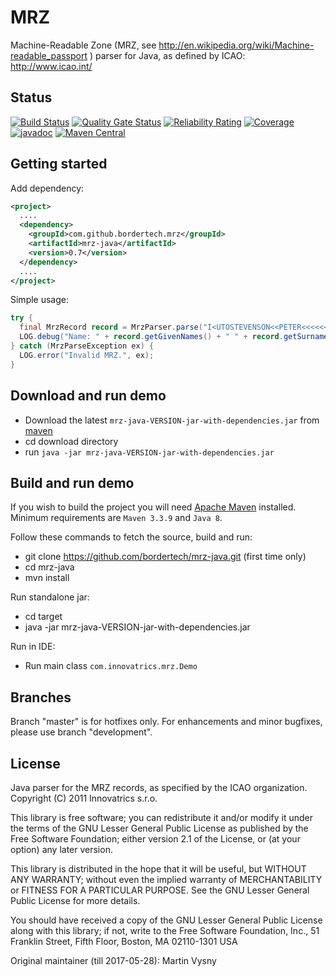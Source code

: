 # MRZ

Machine-Readable Zone (MRZ, see http://en.wikipedia.org/wiki/Machine-readable_passport ) parser for Java, as defined by ICAO: http://www.icao.int/

## Status

[![Build Status](https://github.com/BorderTech/mrz-java/actions/workflows/github-actions-build.yml/badge.svg)](https://github.com/BorderTech/mrz-java/actions/workflows/github-actions-build.yml)
[![Quality Gate Status](https://sonarcloud.io/api/project_badges/measure?project=bordertech-mrz-java&metric=alert_status)](https://sonarcloud.io/dashboard?id=bordertech-mrz-java)
[![Reliability Rating](https://sonarcloud.io/api/project_badges/measure?project=bordertech-mrz-java&metric=reliability_rating)](https://sonarcloud.io/dashboard?id=bordertech-mrz-java)
[![Coverage](https://sonarcloud.io/api/project_badges/measure?project=bordertech-mrz-java&metric=coverage)](https://sonarcloud.io/dashboard?id=bordertech-mrz-java)
[![javadoc](https://javadoc.io/badge2/com.github.bordertech.mrz/mrz-java/javadoc.svg)](https://javadoc.io/doc/com.github.bordertech.mrz/mrz-java)
[![Maven Central](https://img.shields.io/maven-central/v/com.github.bordertech.mrz/mrz-java.svg?label=Maven%20Central)](https://search.maven.org/search?q=g:%22com.github.bordertech.mrz%22%20AND%20a:%22mrz-java%22)

## Getting started

Add dependency:

``` xml
<project>
  ....
  <dependency>
    <groupId>com.github.bordertech.mrz</groupId>
    <artifactId>mrz-java</artifactId>
    <version>0.7</version>
  </dependency>
  ....
</project>
```

Simple usage:

``` java
try {
  final MrzRecord record = MrzParser.parse("I<UTOSTEVENSON<<PETER<<<<<<<<<<<<<<<\nD231458907UTO3407127M9507122<<<<<<<2");
  LOG.debug("Name: " + record.getGivenNames() + " " + record.getSurname());
} catch (MrzParseException ex) {
  LOG.error("Invalid MRZ.", ex);
}
```

## Download and run demo

* Download the latest `mrz-java-VERSION-jar-with-dependencies.jar` from [maven](https://repo1.maven.org/maven2/com/github/bordertech/mrz/mrz-java)
* cd download directory
* run `java -jar mrz-java-VERSION-jar-with-dependencies.jar`

## Build and run demo

If you wish to build the project you will need [Apache Maven](https://maven.apache.org/) installed. Minimum requirements are `Maven 3.3.9` and `Java 8`.

Follow these commands to fetch the source, build and run:

* git clone https://github.com/bordertech/mrz-java.git (first time only)
* cd mrz-java
* mvn install

Run standalone jar:

* cd target
* java -jar mrz-java-VERSION-jar-with-dependencies.jar

Run in IDE:

* Run main class `com.innovatrics.mrz.Demo`

## Branches

Branch "master" is for hotfixes only. For enhancements and minor bugfixes, please use branch "development".

## License
  Java parser for the MRZ records, as specified by the ICAO organization.
  Copyright (C) 2011 Innovatrics s.r.o.

  This library is free software; you can redistribute it and/or
  modify it under the terms of the GNU Lesser General Public
  License as published by the Free Software Foundation; either
  version 2.1 of the License, or (at your option) any later version.

  This library is distributed in the hope that it will be useful,
  but WITHOUT ANY WARRANTY; without even the implied warranty of
  MERCHANTABILITY or FITNESS FOR A PARTICULAR PURPOSE.  See the GNU
  Lesser General Public License for more details.

  You should have received a copy of the GNU Lesser General Public
  License along with this library; if not, write to the Free Software
  Foundation, Inc., 51 Franklin Street, Fifth Floor, Boston, MA  02110-1301  USA

Original maintainer (till 2017-05-28): Martin Vysny
